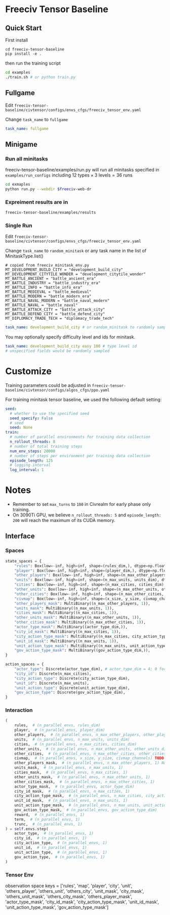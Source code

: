 # Freeciv Tensor Baseline

## Quick Start
First install
```
cd freeciv-tensor-baseline
pip install -e .
```

then run the training script
```sh
cd examples
./train.sh # or python train.py
```
## Fullgame
Edit `freeciv-tensor-baseline/civtensor/configs/envs_cfgs/freeciv_tensor_env.yaml`

Change `task_name` to `fullgame`

```yaml
task_name: fullgame
```

## Minigame

### Run all minitasks

freeciv-tensor-baseline/examples/run.py will run all minitasks specified in `examples/run_configs` including $`12\text{ types}\times 3\text{ levels} = 36 \text{ runs}`$
```sh
cd exmaples
python run.py --webdir $freeciv-web-dr
```

### Expreiment results are in
```sh
freeciv-tensor-baseline/examples/results 
```


### Single Run
Edit `freeciv-tensor-baseline/civtensor/configs/envs_cfgs/freeciv_tensor_env.yaml`

Change `task_name` to `random_minitask`  or any task name in the list of MinitaskType.list()

    # copied from freeciv_minitask_env.py
    MT_DEVELOPMENT_BUILD_CITY = "development_build_city"
    MT_DEVELOPMENT_CITYTILE_WONDER = "development_citytile_wonder"
    MT_BATTLE_ANCIENT = "battle_ancient_era"
    MT_BATTLE_INDUSTRY = "battle_industry_era"
    MT_BATTLE_INFO = "battle_info_era"
    MT_BATTLE_MEDIEVAL = "battle_medieval"
    MT_BATTLE_MODERN = "battle_modern_era"
    MT_BATTLE_NAVAL_MODERN = "battle_naval_modern"
    MT_BATTLE_NAVAL = "battle_naval"
    MT_BATTLE_ATTACK_CITY = "battle_attack_city"
    MT_BATTLE_DEFEND_CITY = "battle_defend_city"
    MT_DIPLOMACY_TRADE_TECH = "diplomacy_trade_tech"

```yaml
task_name: development_build_city # or random_minitask to randomly sample a minitask
```
You may optionally specify difficulty level and ids for minitask.
```yaml
task_name: development_build_city easy 100 # type level id 
# unspecified fields would be randomly sampled 
```


# Customize
Training parameters could be adjusted in `freeciv-tensor-baseline/civtensor/configs/algos_cfgs/ppo.yaml`

For training minitask tensor baseline, we used the following default setting:

```yaml
seed:
  # whether to use the specified seed
  seed_specify: False
  # seed
  seed: None
train:
  # number of parallel environments for training data collection
  n_rollout_threads: 8
  # number of total training steps
  num_env_steps: 20000
  # number of steps per environment per training data collection
  episode_length: 125
  # logging interval
  log_interval: 1
```


# Notes

- Remember to set `max_turns` to `100` in Civrealm for early phase only training.
- On 3090Ti GPU, we believe `n_rollout_threads: 5` and `episode_length: 200` will reach the maximum of its CUDA memory.




## Interface

### Spaces

```python
state_spaces = {
    "rules": Box(low=-inf, high=inf, shape=(rules_dim,), dtype=np.float32),
    "player": Box(low=-inf, high=inf, shape=(player_dim,), dtype=np.float32),
    "other_players": Box(low=-inf, high=inf, shape=(n_max_other_players, other_players_dim), dtype=np.float32),
    "units": Box(low=-inf, high=inf, shape=(n_max_units, units_dim), dtype=np.float32),
    "cities": Box(low=-inf, high=inf, shape=(n_max_cities, cities_dim), dtype=np.float32),
    "other_units": Box(low=-inf, high=inf, shape=(n_max_other_units, other_units_dim), dtype=np.float32),
    "other_cities": Box(low=-inf, high=inf, shape=(n_max_other_cities, other_cities_dim), dtype=np.float32),
    "civmap": Box(low=-inf, high=inf, shape=(x_size, y_size, civmap_channels), dtype=np.float32),
    "other_players_mask": MultiBinary((n_max_other_players, 1)), 
    "units_mask": MultiBinary((n_max_units, 1)), 
    "cities_mask": MultiBinary((n_max_cities, 1)), 
    "other_units_mask": MultiBinary((n_max_other_units, 1)), 
    "other_cities_mask": MultiBinary((n_max_other_cities, 1)), 
    "actor_type_mask": MultiBinary((actor_type_dim,)), 
    "city_id_mask": MultiBinary((n_max_cities, 1)), 
    "city_action_type_mask": MultiBinary((n_max_cities, city_action_type_dim)), 
    "unit_id_mask": MultiBinary((n_max_units, 1)), 
    "unit_action_type_mask": MultiBinary((n_max_units, unit_action_type_dim)), 
    "gov_action_type_mask": MultiBinary((gov_action_type_dim,)), 
}

action_spaces = {
    "actor_type": Discrete(actor_type_dim), # actor_type_dim = 4; 0 for city, 1 for unit, 2 for gov, 3 for turn done
    "city_id": Discrete(n_max_cities),
    "city_action_type": Discrete(city_action_type_dim),
    "unit_id": Discrete(n_max_units),
    "unit_action_type": Discrete(unit_action_type_dim),
    "gov_action_type": Discrete(gov_action_type_dim),
}
```


### Interaction

```python
(
    rules,  # (n_parallel_envs, rules_dim)
    player,  # (n_parallel_envs, player_dim)
    other_players,  # (n_parallel_envs, n_max_other_players, other_players_dim)
    units,  # (n_parallel_envs, n_max_units, units_dim)
    cities,  # (n_parallel_envs, n_max_cities, cities_dim)
    other_units,  # (n_parallel_envs, n_max_other_units, other_units_dim)
    other_cities,  # (n_parallel_envs, n_max_other_cities, other_cities_dim)
    civmap,  # (n_parallel_envs, x_size, y_size, civmap_channels) TODO check input order
    other_players_mask,  # (n_parallel_envs, n_max_other_players, 1) Note: masks are 0 for padding, 1 for non-padding
    units_mask,  # (n_parallel_envs, n_max_units, 1)
    cities_mask,  # (n_parallel_envs, n_max_cities, 1)
    other_units_mask,  # (n_parallel_envs, n_max_other_units, 1)
    other_cities_mask,  # (n_parallel_envs, n_max_other_cities, 1)
    actor_type_mask,  # (n_parallel_envs, actor_type_dim)
    city_id_mask,  # (n_parallel_envs, n_max_cities, 1)
    city_action_type_mask,  # (n_parallel_envs, n_max_cities, city_action_type_dim)
    unit_id_mask,  # (n_parallel_envs, n_max_units, 1)
    unit_action_type_mask,  # (n_parallel_envs, n_max_units, unit_action_type_dim)
    gov_action_type_mask,  # (n_parallel_envs, gov_action_type_dim)
    reward,  # (n_parallel_envs, 1)
    term,  # (n_parallel_envs, 1)
    trunc,  # (n_parallel_envs, 1)
) = self.envs.step(
    actor_type,  # (n_parallel_envs, 1)
    city_id,  # (n_parallel_envs, 1)
    city_action_type,  # (n_parallel_envs, 1)
    unit_id,  # (n_parallel_envs, 1)
    unit_action_type,  # (n_parallel_envs, 1)
    gov_action_type,  # (n_parallel_envs, 1)
)
```

### Tensor Env

observation space keys = ['rules', 'map', 'player', 'city', 'unit', 'others_player', 'others_unit', 'others_city', 'unit_mask', 'city_mask', 'others_unit_mask', 'others_city_mask', 'others_player_mask', 'actor_type_mask', 'city_id_mask', 'city_action_type_mask', 'unit_id_mask', 'unit_action_type_mask', 'gov_action_type_mask']
